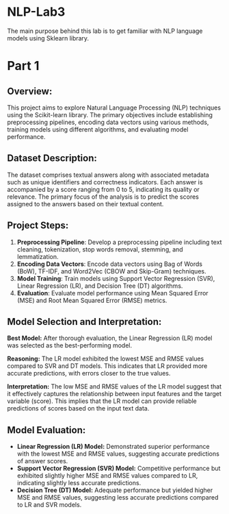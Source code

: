 # NLP-Lab3
The main purpose behind this lab is to get familiar with NLP language models using Sklearn library.

# Part 1

## Overview:
This project aims to explore Natural Language Processing (NLP) techniques using the Scikit-learn library. The primary objectives include establishing preprocessing pipelines, encoding data vectors using various methods, training models using different algorithms, and evaluating model performance.

## Dataset Description:
The dataset comprises textual answers along with associated metadata such as unique identifiers and correctness indicators. Each answer is accompanied by a score ranging from 0 to 5, indicating its quality or relevance. The primary focus of the analysis is to predict the scores assigned to the answers based on their textual content.

## Project Steps:
1. **Preprocessing Pipeline**: Develop a preprocessing pipeline including text cleaning, tokenization, stop words removal, stemming, and lemmatization.
2. **Encoding Data Vectors**: Encode data vectors using Bag of Words (BoW), TF-IDF, and Word2Vec (CBOW and Skip-Gram) techniques.
3. **Model Training**: Train models using Support Vector Regression (SVR), Linear Regression (LR), and Decision Tree (DT) algorithms.
4. **Evaluation**: Evaluate model performance using Mean Squared Error (MSE) and Root Mean Squared Error (RMSE) metrics.

## Model Selection and Interpretation:
**Best Model:** After thorough evaluation, the Linear Regression (LR) model was selected as the best-performing model.

**Reasoning:** The LR model exhibited the lowest MSE and RMSE values compared to SVR and DT models. This indicates that LR provided more accurate predictions, with errors closer to the true values.

**Interpretation:** The low MSE and RMSE values of the LR model suggest that it effectively captures the relationship between input features and the target variable (score). This implies that the LR model can provide reliable predictions of scores based on the input text data.

## Model Evaluation:
- **Linear Regression (LR) Model:** Demonstrated superior performance with the lowest MSE and RMSE values, suggesting accurate predictions of answer scores.
- **Support Vector Regression (SVR) Model:** Competitive performance but exhibited slightly higher MSE and RMSE values compared to LR, indicating slightly less accurate predictions.
- **Decision Tree (DT) Model:** Adequate performance but yielded higher MSE and RMSE values, suggesting less accurate predictions compared to LR and SVR models.
